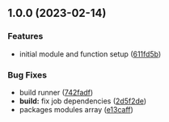 ## 1.0.0 (2023-02-14)


### Features

* initial module and function setup ([611fd5b](https://github.com/SignalRichard/powershell-module-compendium-aclhelpers/commit/611fd5bc6a8ef1c059f2be1b8b99482b53f80985))


### Bug Fixes

* build runner ([742fadf](https://github.com/SignalRichard/powershell-module-compendium-aclhelpers/commit/742fadfa9671d7cf8e6eb7d927a10973778e3e9b))
* **build:** fix job dependencies ([2d5f2de](https://github.com/SignalRichard/powershell-module-compendium-aclhelpers/commit/2d5f2def45d3fe6e1b960c2530fc979438d637c5))
* packages modules array ([e13caff](https://github.com/SignalRichard/powershell-module-compendium-aclhelpers/commit/e13caffb20f7c356328ab8c7bc81a76476a4f214))


